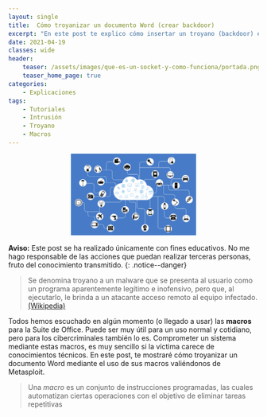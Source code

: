 ```yaml
---
layout: single
title:  Cómo troyanizar un documento Word (crear backdoor)
excerpt: "En este post te explico cómo insertar un troyano (backdoor) en un documento Word, mediante el uso de sus macros.)"
date: 2021-04-19
classes: wide
header:
    teaser: /assets/images/que-es-un-socket-y-como-funciona/portada.png
    teaser_home_page: true
categories:
    - Explicaciones
tags:
    - Tutoriales
    - Intrusión
    - Troyano
    - Macros
---
```

<p align="center">
<img src="/assets/images/que-es-un-socket-y-como-funciona/portada.png" width="50%">
</p>

**Aviso:** Este post se ha realizado únicamente con fines educativos. No me hago responsable de las acciones que puedan realizar terceras personas, fruto del conocimiento transmitido.
{: .notice--danger}

> Se denomina troyano a un malware que se presenta al usuario como un programa aparentemente legítimo e inofensivo, pero que, al ejecutarlo, le brinda a un atacante acceso remoto al equipo infectado. [(Wikipedia)](https://es.wikipedia.org/wiki/Troyano_(inform%C3%A1tica))

Todos hemos escuchado en algún momento (o llegado a usar) las **macros** para la Suite de Office. Puede ser muy útil para un uso normal y cotidiano, pero para los cibercriminales también lo es. Comprometer un sistema mediante estas macros, es muy sencillo si la víctima carece de conocimientos técnicos. En este post, te mostraré cómo troyanizar un documento Word mediante el uso de sus macros valiéndonos de Metasploit.

> Una *macro* es un conjunto de instrucciones programadas, las cuales automatizan ciertas operaciones con el objetivo de eliminar tareas repetitivas

